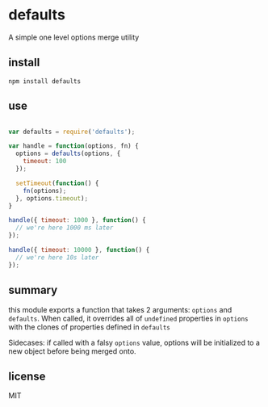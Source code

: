 # defaults

A simple one level options merge utility
































<extoc></extoc>

## install

`npm install defaults`

## use

```javascript

var defaults = require('defaults');

var handle = function(options, fn) {
  options = defaults(options, {
    timeout: 100
  });

  setTimeout(function() {
    fn(options);
  }, options.timeout);
}

handle({ timeout: 1000 }, function() {
  // we're here 1000 ms later
});

handle({ timeout: 10000 }, function() {
  // we're here 10s later
});

```

## summary

this module exports a function that takes 2 arguments: `options` and `defaults`.  When called, it overrides all of `undefined` properties in `options` with the clones of properties defined in `defaults`

Sidecases: if called with a falsy `options` value, options will be initialized to a new object before being merged onto.

## license

MIT